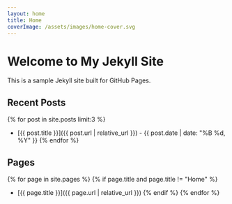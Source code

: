 ```yaml
---
layout: home
title: Home
coverImage: /assets/images/home-cover.svg
---
```


# Welcome to My Jekyll Site

This is a sample Jekyll site built for GitHub Pages.

## Recent Posts

{% for post in site.posts limit:3 %}
- [{{ post.title }}]({{ post.url | relative_url }}) - {{ post.date | date: "%B %d, %Y" }}
{% endfor %}

## Pages

{% for page in site.pages %}
{% if page.title and page.title != "Home" %}
- [{{ page.title }}]({{ page.url | relative_url }})
{% endif %}
{% endfor %} 